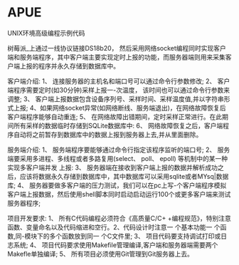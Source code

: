 # APUE
UNIX环境高级编程示例代码

树莓派_上通过一线协议链接DS18b20， 然后采用网络socket编程同时实现客户端和服务端程序，其中客户端主要实现定时上报的功能，而服务器端则用来采集客户端上报的程序并永久存储到数据库中。

客户端介绍: 1、 连接服务器的主机名和端口号可以通过命令行参数修改; 2、 客户端程序需要定时(如30分钟)采样上报一-次温度， 该时间也可以通过命令行参数来调整; 3、 客户端上报数据包含设备序列号、采样时间、采样温度值,并以字符串形式上报; 4、如果网络socket异常(如网络断线、服务端退出)，在网络故障恢复后客户端程序能够自动重连; 5、
在网络故障出错期间，定时采样正常进行。在此期间所有采样的数据临时存储到SQLite数据库中: 6、 网络故障恢复之后，客户端程序自动将之前暂存到数据库中的数据上报到服务器上去,并从里面删除。

服务端介绍: 1、 服务端程序要能够通过命令行指定该程序监听的端口号; 2、 服务端要采用多进程、多线程或者多路复用(select、 poll、 epoll) 等机制中的某一种实现多客户端并发 上报: 3、 服务器端在接收到客户端上报的数据并解析成功之后，应该将数据永久存储到数据库中，其中数据库可以采用sqlite或者MYsq|数据库; 4、
服务器要做多客户端的压力测试，我们可以在pc上写-个客户端程序模拟客户端上报数据，然后使用shell脚本同时启动启动运行100个或更多客户端来测试服务器程序;

项目开发要求: 1、 所有C代码编程必须符合《高质量C/C+ +编程规范》，特别注意函数、变量命名以及代码缩进和空行。2、代码设计时注意一 个基本功能一 个函数,同-模块下的多个函数放到同一 个C文件里; 3、 项目代码要支持调试打印或日志系统; 4、 项目代码要求使用Makefile管理编译,客户端和服务器端需要两个Makefle单独编译; 5、 所有项目必须使用Git管理到Git服务器上去。
